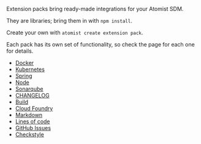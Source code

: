 Extension packs bring ready-made integrations for your Atomist SDM.

They are libraries; bring them in with `npm install`.

Create your own with `atomist create extension pack`.

Each pack has its own set of functionality, so check the page for each one for details.

* [Docker](docker.md)
* [Kubernetes](kubernetes.md)
* [Spring](spring.md)
* [Node](node.md)
* [Sonarqube](sonarqube.md)
* [CHANGELOG](changelog.md)
* [Build](build.md)
* [Cloud Foundry](pcf.md)
* [Markdown](markdown.md)
* [Lines of code](sloc.md)
* [GitHub Issues](issue.md)
* [Checkstyle](checkstyle.md)
